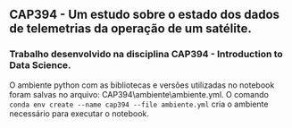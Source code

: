 ## CAP394 - Um estudo sobre o estado dos dados de telemetrias da operação de um satélite.

### Trabalho desenvolvido na disciplina CAP394 - Introduction to Data Science.

O ambiente python com as bibliotecas e versões utilizadas no notebook foram salvas no arquivo: CAP394\ambiente\ambiente.yml. O comando `conda env create --name cap394 --file ambiente.yml` cria o ambiente necessário para executar o notebook.

